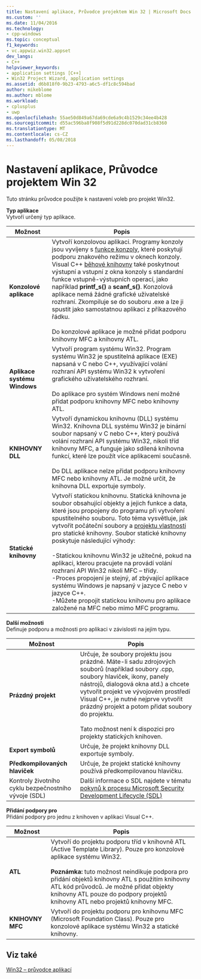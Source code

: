 ```yaml
---
title: Nastavení aplikace, Průvodce projektem Win 32 | Microsoft Docs
ms.custom: ''
ms.date: 11/04/2016
ms.technology:
- cpp-windows
ms.topic: conceptual
f1_keywords:
- vc.appwiz.win32.appset
dev_langs:
- C++
helpviewer_keywords:
- application settings [C++]
- Win32 Project Wizard, application settings
ms.assetid: d6b818f0-9b23-4793-a6c5-df1c8c594bad
author: mikeblome
ms.author: mblome
ms.workload:
- cplusplus
- uwp
ms.openlocfilehash: 55ae50d849a67da69cde6a9c4b1529c34ee4b428
ms.sourcegitcommit: d55ac596ba8f908f5d91d228dc070dad31cb8360
ms.translationtype: MT
ms.contentlocale: cs-CZ
ms.lasthandoff: 05/08/2018
---
```

# <a name="application-settings-win-32-project-wizard"></a>Nastavení aplikace, Průvodce projektem Win 32
Tuto stránku průvodce použijte k nastavení voleb pro projekt Win32.  
  
 **Typ aplikace**  
 Vytvoří určený typ aplikace.  
  
|Možnost|Popis|  
|------------|-----------------|  
|**Konzolové aplikace**|Vytvoří konzolovou aplikaci. Programy konzoly jsou vyvíjeny s [funkce konzoly](https://msdn.microsoft.com/en-us/library/ms813137.aspx), které poskytují podporu znakového režimu v oknech konzoly. Visual C++ [běhové knihovny](../c-runtime-library/c-run-time-library-reference.md) také poskytnout výstupní a vstupní z okna konzoly s standardní funkce vstupně-výstupních operací, jako například **printf_s()** a **scanf_s()**. Konzolová aplikace nemá žádné grafické uživatelské rozhraní. Zkompiluje se do souboru .exe a lze ji spustit jako samostatnou aplikaci z příkazového řádku.<br /><br /> Do konzolové aplikace je možné přidat podporu knihovny MFC a knihovny ATL.|  
|**Aplikace systému Windows**|Vytvoří program systému Win32. Program systému Win32 je spustitelná aplikace (EXE) napsaná v C nebo C++, využívající volání rozhraní API systému Win32 k vytvoření grafického uživatelského rozhraní.<br /><br /> Do aplikace pro systém Windows není možné přidat podporu knihovny MFC nebo knihovny ATL.|  
|**KNIHOVNY DLL**|Vytvoří dynamickou knihovnu (DLL) systému Win32. Knihovna DLL systému Win32 je binární soubor napsaný v C nebo C++, který používá volání rozhraní API systému Win32, nikoli tříd knihovny MFC, a funguje jako sdílená knihovna funkcí, které lze použít více aplikacemi současně.<br /><br /> Do DLL aplikace nelze přidat podporu knihovny MFC nebo knihovny ATL. Je možné určit, že knihovna DLL exportuje symboly.|  
|**Statické knihovny**|Vytvoří statickou knihovnu. Statická knihovna je soubor obsahující objekty a jejich funkce a data, které jsou propojeny do programu při vytvoření spustitelného souboru. Toto téma vysvětluje, jak vytvořit počáteční soubory a [projektu vlastnosti](../ide/property-pages-visual-cpp.md) pro statické knihovny. Soubor statické knihovny poskytuje následující výhody:<br /><br /> -Statickou knihovnu Win32 je užitečné, pokud na aplikaci, kterou pracujete na provádí volání rozhraní API Win32 nikoli MFC – třídy.<br />-Proces propojení je stejný, ať zbývající aplikace systému Windows je napsaný v jazyce C nebo v jazyce C++.<br />-Můžete propojit statickou knihovnu pro aplikace založené na MFC nebo mimo MFC programu.|  
  
 **Další možnosti**  
 Definuje podporu a možnosti pro aplikaci v závislosti na jejím typu.  
  
|Možnost|Popis|  
|------------|-----------------|  
|**Prázdný projekt**|Určuje, že soubory projektu jsou prázdné. Máte-li sadu zdrojových souborů (například soubory .cpp, soubory hlaviček, ikony, panely nástrojů, dialogová okna atd.) a chcete vytvořit projekt ve vývojovém prostředí Visual C++, je nutné nejprve vytvořit prázdný projekt a potom přidat soubory do projektu.<br /><br /> Tato možnost není k dispozici pro projekty statických knihoven.|  
|**Export symbolů**|Určuje, že projekt knihovny DLL exportuje symboly.|  
|**Předkompilovaných hlaviček**|Určuje, že projekt statické knihovny používá předkompilovanou hlavičku.|  
|Kontroly životního cyklu bezpečnostního vývoje (SDL)|Další informace o SDL najdete v tématu [pokynů k procesu Microsoft Security Development Lifecycle (SDL)](../build/reference/sdl-enable-additional-security-checks.md)|  
  
 **Přidání podpory pro**  
 Přidání podpory pro jednu z knihoven v aplikaci Visual C++.  
  
|Možnost|Popis|  
|------------|-----------------|  
|**ATL**|Vytvoří do projektu podporu tříd v knihovně ATL (Active Template Library). Pouze pro konzolové aplikace systému Win32.<br /><br /> **Poznámka:** tuto možnost neindikuje podpora pro přidání objektů knihovny ATL s použitím knihovny ATL kód průvodců. Je možné přidat objekty knihovny ATL pouze do podpory projektů knihovny ATL nebo projektů knihovny MFC.|  
|**KNIHOVNY MFC**|Vytvoří do projektu podporu pro knihovnu MFC (Microsoft Foundation Class). Pouze pro konzolové aplikace systému Win32 a statické knihovny.|  
  
## <a name="see-also"></a>Viz také  
 [Win32 – průvodce aplikací](../windows/win32-application-wizard.md)   
